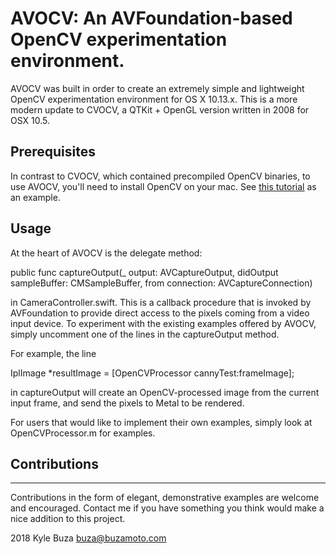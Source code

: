#  AVOCV: An AVFoundation-based OpenCV experimentation environment.

AVOCV was built in order to create an extremely simple and
lightweight OpenCV experimentation environment for
OS X 10.13.x. This is a more modern update to CVOCV, a QTKit + OpenGL
version written in 2008 for OSX 10.5.

## Prerequisites
In contrast to CVOCV, which contained precompiled OpenCV binaries, to use AVOCV, you'll
need to install OpenCV on your mac. 
See [this tutorial](https://blogs.wcode.org/2014/10/howto-install-build-and-use-opencv-macosx-10-10/) as an example.

## Usage

At the heart of AVOCV is the delegate method:

public func captureOutput(_ output: AVCaptureOutput, didOutput sampleBuffer: CMSampleBuffer, from connection: AVCaptureConnection)

in CameraController.swift. This is a callback procedure that is invoked
by AVFoundation to provide direct access to the pixels coming from 
a video input device. To experiment with the existing examples 
offered by AVOCV, simply uncomment one of the lines in the 
captureOutput method.

For example, the line

IplImage *resultImage = [OpenCVProcessor cannyTest:frameImage];

in captureOutput will create an OpenCV-processed image from the
current input frame, and send the pixels to Metal to be rendered.

For users that would like to implement their own examples, simply
look at OpenCVProcessor.m for examples.

## Contributions
-------------

Contributions in the form of elegant, demonstrative examples are
welcome and encouraged. Contact me if you have something you
think would make a nice addition to this project.

2018 Kyle Buza
buza@buzamoto.com

